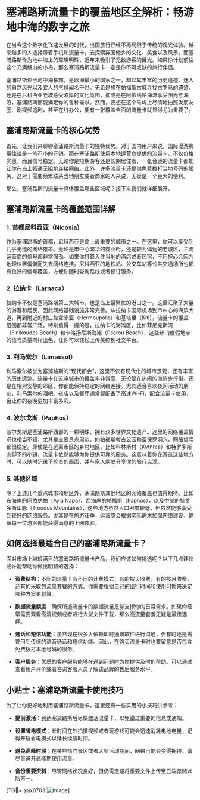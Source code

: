 # 塞浦路斯流量卡的覆盖地区全解析：畅游地中海的数字之旅

在当今这个数字化飞速发展的时代，出国旅行已经不再局限于传统的观光体验。越来越多的人选择带着手机和流量卡，去探索异国他乡的文化、美食以及风景。而塞浦路斯作为地中海上的璀璨明珠，近年来吸引了无数游客的目光。如果你计划前往这个充满魅力的小岛，那么塞浦路斯流量卡一定是你不可或缺的旅行伴侣。

塞浦路斯位于地中海东部，是欧洲最小的国家之一，却以其丰富的历史遗迹、迷人的自然风光以及宜人的气候闻名于世。无论是想在帕福斯古城寻找古罗马的遗迹，还是在尼科西亚老城感受浓厚的文化氛围，抑或是在阿依纳帕海滩享受阳光与海浪，塞浦路斯都能满足你的各种需求。然而，要想在这个岛屿上尽情地拍照发朋友圈、刷视频追剧，甚至在线办公，拥有一张覆盖全面的流量卡就显得尤为重要了。

## 塞浦路斯流量卡的核心优势

首先，让我们来聊聊塞浦路斯流量卡的独特优势。对于国内用户来说，国际漫游费用往往是一笔不小的开销。而在塞浦路斯使用本地运营商提供的流量卡，不仅价格实惠，而且信号稳定。无论你是短期游客还是长期居住者，一张合适的流量卡都能让你在岛上畅通无阻地连接网络。此外，许多流量卡还提供免费拨打当地号码的服务，这对于需要频繁联系当地朋友或者商家的人来说，无疑是一个巨大的便利。

那么，塞浦路斯的流量卡具体覆盖哪些区域呢？接下来我们就详细展开。

## 塞浦路斯流量卡的覆盖范围详解

### 1. 首都尼科西亚（Nicosia）

作为塞浦路斯的首都，尼科西亚是岛上最重要的城市之一。在这里，你可以享受到几乎无缝的网络覆盖。无论是市中心繁华的商业街，还是较为偏远的老城区，主流运营商的信号都非常强劲。如果你打算入住当地的酒店或者民宿，不用担心会因为地理位置偏僻而失去网络连接。尼科西亚的地铁站、公交车站等公共交通场所也都有良好的信号覆盖，方便你随时查询路线或者预订服务。

### 2. 拉纳卡（Larnaca）

拉纳卡不仅是塞浦路斯第三大城市，也是岛上最繁忙的港口之一。这里汇聚了大量的游客和居民，因此网络基础设施非常完善。从拉纳卡国际机场到市中心的海滨大道，再到附近的村庄如霍米亚（Hermoupolis）和基塔里（Kiti），流量卡的覆盖范围都非常广泛。特别值得一提的是，拉纳卡的海滩区，比如菲尼克斯湾（Finikoudes Beach）和卡洛扬尼斯海滩（Psarou Beach），这些热门度假地点的信号质量同样出色，让你可以轻松上传美照到社交平台。

### 3. 利马索尔（Limassol）

利马索尔被誉为塞浦路斯的“现代都会”，这里不仅有现代化的城市景观，还有丰富的历史遗迹。流量卡在这座城市的覆盖率非常高，无论是在热闹的海滨步行街，还是在相对安静的郊区，你都能保持稳定的网络连接。尤其适合喜欢夜间活动的朋友，利马索尔的酒吧、夜店以及餐厅通常都配备了高速Wi-Fi，配合流量卡使用，会让你的夜晚更加丰富多彩。

### 4. 波尔戈斯（Paphos）

波尔戈斯是塞浦路斯西部的一颗明珠，拥有众多世界文化遗产。这里的网络覆盖情况也相当不错，尤其是主要景点周边，如帕福斯考古公园和圣保罗洞穴，网络信号都很稳定。即使是在远离市区的乡村地区，比如科林斯村（Kythrea）和特罗多斯山脚下的小镇，流量卡依然能够为你提供可靠的服务。这意味着你在游览这些地方时，可以随时记录下珍贵的画面，并与家人朋友分享你的旅行点滴。

### 5. 其他区域

除了上述几个重点城市和地区外，塞浦路斯其他地区的网络覆盖也值得期待。比如东海岸的阿依纳帕（Ayia Napa）、西海岸的帕福斯（Paphos），以及中部的特罗多斯山脉（Troodos Mountains），这些地方虽然人口密度较低，但依然能够享受到较好的网络服务。尤其是在旅游旺季，运营商会根据实际需求加强网络建设，确保每一位游客都能获得满意的上网体验。

## 如何选择最适合自己的塞浦路斯流量卡？

面对市场上琳琅满目的塞浦路斯流量卡产品，我们应该如何挑选呢？以下几点建议或许能帮助你做出明智的选择：

- **资费结构**：不同的流量卡有不同的计费模式，有的按天收费，有的按月收费，还有的采取包流量套餐的方式。你需要根据自己的出行时间和使用习惯来决定哪种方案更划算。
  
- **数据流量额度**：确保所选流量卡的数据流量足够支撑你的日常需求。如果你经常需要观看高清视频或者进行大型文件下载，那么高流量套餐无疑是最佳选择。

- **通话和短信功能**：虽然现在很多人依赖即时通讯软件进行沟通，但有时还是需要用到传统的语音通话和短信功能。因此，在购买流量卡时也要留意是否包含免费拨打本地号码的服务。

- **客户服务**：优质的客户服务能够在遇到问题时为你提供及时的帮助。可以通过查看用户评价或者咨询客服人员了解该品牌的售后服务水平。

## 小贴士：塞浦路斯流量卡使用技巧

为了让你更好地利用塞浦路斯流量卡，这里还有一些实用的小技巧供参考：

- **提前激活**：到达塞浦路斯后尽快激活流量卡，以免错过重要的信息或通知。
  
- **设置省电模式**：长时间在外拍摄视频或者玩游戏可能会迅速消耗电池电量，记得开启省电模式以延长续航时间。

- **避免高峰时段**：在某些热门景区或者大型活动期间，网络可能会变得拥挤，请尽量避开高峰期使用流量。

- **备份重要资料**：尽管网络状况良好，但仍需定期将重要文件上传至云端存储以防万一。

[TG💪+ @jx0703 ![Image](https://github.com/user-attachments/assets/dbca1d08-cadb-493c-b0ec-ad6f7a83f270)]